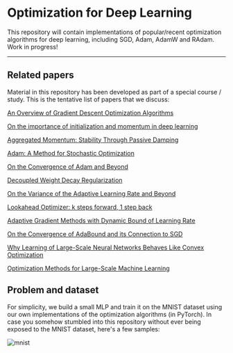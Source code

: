 # Optimization for Deep Learning

This repository will contain implementations of popular/recent optimization algorithms for deep learning, including SGD, Adam, AdamW and RAdam. Work in progress!

_____


## Related papers

Material in this repository has been developed as part of a special course / study. This is the tentative list of papers that we discuss:

[An Overview of Gradient Descent Optimization Algorithms](https://arxiv.org/abs/1609.04747)

[On the importance of initialization and momentum in deep learning](https://www.cs.toronto.edu/~fritz/absps/momentum.pdf)

[Aggregated Momentum: Stability Through Passive Damping](https://arxiv.org/abs/1804.00325)

[Adam: A Method for Stochastic Optimization](https://arxiv.org/abs/1412.6980)

[On the Convergence of Adam and Beyond](https://arxiv.org/abs/1904.09237)

[Decoupled Weight Decay Regularization](https://arxiv.org/abs/1711.05101)

[On the Variance of the Adaptive Learning Rate and Beyond](https://arxiv.org/abs/1908.03265v1)

[Lookahead Optimizer: k steps forward, 1 step back](https://arxiv.org/abs/1907.08610)

[Adaptive Gradient Methods with Dynamic Bound of Learning Rate](https://arxiv.org/abs/1902.09843)

[On the Convergence of AdaBound and its Connection to SGD](https://arxiv.org/abs/1908.04457v1)

[Why Learning of Large-Scale Neural Networks Behaves Like Convex Optimization](https://arxiv.org/abs/1903.02140v1)

[Optimization Methods for Large-Scale Machine Learning](https://arxiv.org/abs/1606.04838)


## Problem and dataset

For simplicity, we build a small MLP and train it on the MNIST dataset using our own implementations of the optimization algorithms (in PyTorch). In case you somehow stumbled into this repository without ever being exposed to the MNIST dataset, here's a few samples:

![mnist](https://github.com/nicklashansen/neural-net-optimization/blob/master/mnist_examples.png)
